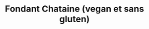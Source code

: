 ---
uuid: afdeaabd-4857-4abd-a1c3-cb7013678450
title: " Fondant Chataine (vegan et sans gluten)"
titleslug: fondant-chataine-vegan-et-sans-gluten_afdeaabd-4857-4abd-a1c3-cb7013678450
draft: false
layout: recettes
type: dessert
categories:
  - Gateau
regime:
  - sans-gluten
  - vegetarien
  - vegan
cuisson: Oui
temperature: Froid
plate: 20
quantite_desc: 24 parts par gastro (env. 9cmx8cm)
check: Oui
checkAlwaysOk: false
ingredients:
  sucres:
    - title: Poudre d'amandes
      quantite: 400
      unit: grammes
    - title: Sucre en poudre
      quantite: 400
      unit: grammes
    - title: Confiture de chataigne (sans sucre)
      quantite: 1.5
      unit: Kg
  lof:
    - title: lait de soja
      quantite: 600
      unit: ml
    - title: Farine de tapioca
      quantite: 70
      unit: grammes
    - title: Farine de riz gluant
      quantite: 70
      unit: grammes
  epices:
    - title: Sel
      quantite: 1.5
      unit: c. à café
materiel:
  - Gastro 1/1 (Normaux)
  - Four
preparation: >-
  * Faire fondre le beurre.

  * Mélanger tout afin d'obtenir une pâte homogène.

  * Tapisser les gastro de papier sulfurisé et verser la pâte. 

  * Cuire dans un four préchauffé à 200°, une vingtaine de minutes.

  * Le gateau gonfle, se fissure, le sortir quand le coeur est encore tremblotant, et le laisser refroidir completement avant de faire les parts.


  (24 parts par gastro. )
prepAlt:
  - recetteAlt: Fondant Chataine
publishDate: 2024-05-18T13:02:00.000Z
---